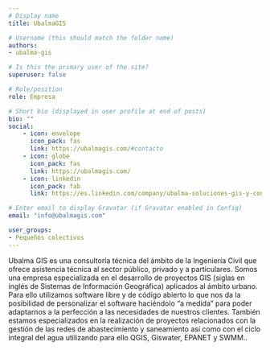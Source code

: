 ```yaml
---
# Display name
title: UbalmaGIS

# Username (this should match the folder name)
authors:
- ubalma-gis

# Is this the primary user of the site?
superuser: false

# Role/position
role: Empresa

# Short bio (displayed in user profile at end of posts)
bio: ""
social:
    - icon: envelope
      icon_pack: fas
      link: https://ubalmagis.com/#contacto
    - icon: globe
      icon_pack: fas
      link: https://ubalmagis.com/
    - icon: linkedin
      icon_pack: fab
      link: https://es.linkedin.com/company/ubalma-soluciones-gis-y-consultoria-tecnica-sl

# Enter email to display Gravatar (if Gravatar enabled in Config)
email: "info@ubalmagis.com"

user_groups:
- Pequeños colectivos
---
```


<!-- texto recibido por correo -->
Ubalma GIS es una consultoría técnica del ámbito de la Ingeniería Civil que ofrece asistencia técnica al sector público, privado y a particulares. Somos una empresa especializada en el desarrollo de proyectos GIS (siglas en inglés de Sistemas de Información Geográfica) aplicados al ámbito urbano. Para ello utilizamos software libre y de código abierto lo que nos da la posibilidad de personalizar el software haciéndolo “a medida” para poder adaptarnos a la perfección a las necesidades de nuestros clientes. También estamos especializados en la realización de proyectos relacionados con la gestión de las redes de abastecimiento y saneamiento así como con el ciclo integral del agua utilizando para ello QGIS, Giswater, EPANET y SWMM..
